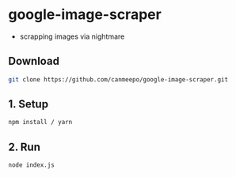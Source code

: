 # google-image-scraper
* scrapping images via nightmare

## Download 
```bash
git clone https://github.com/canmeepo/google-image-scraper.git
```

## 1. Setup
```bash
npm install / yarn
```

## 2. Run
```bash
node index.js
```
